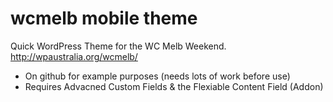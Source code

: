 wcmelb mobile theme
======

Quick WordPress Theme for the WC Melb Weekend. http://wpaustralia.org/wcmelb/ 

- On github for example purposes (needs lots of work before use)  
- Requires Advacned Custom Fields & the Flexiable Content Field (Addon)
